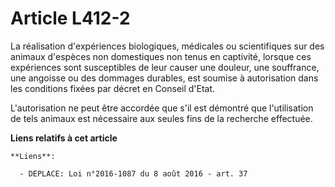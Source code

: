 # Article L412-2

La réalisation d'expériences biologiques, médicales ou scientifiques sur des animaux d'espèces non domestiques non tenus en
captivité, lorsque ces expériences sont susceptibles de leur causer une douleur, une souffrance, une angoisse ou des dommages
durables, est soumise à autorisation dans les conditions fixées par décret en Conseil d'Etat.

L'autorisation ne peut être accordée que s'il est démontré que l'utilisation de tels animaux est nécessaire aux seules fins
de la recherche effectuée.

**Liens relatifs à cet article**

	**Liens**:

	  - DEPLACE: Loi n°2016-1087 du 8 août 2016 - art. 37

